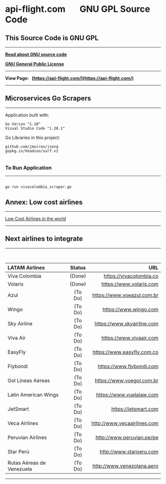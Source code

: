 # **api-flight.com &nbsp;&nbsp;&nbsp;&nbsp;&nbsp;&nbsp;GNU GPL Source Code**

## **This Source Code is GNU GPL**
---

**[Read about GNU source code](https://en.wikipedia.org/wiki/GNU)**

**[GNU General Public License](https://en.wikipedia.org/wiki/GNU_General_Public_License)**

---

**View Page:&nbsp;&nbsp;&nbsp;[https://api-flight.com/](https://api-flight.com/)**

---

## Microservices Go Scrapers
---

Application built with:

```
Go Verion "1.10"
Visual Studio Code "1.20.1"

```

Go Libraries in this project:

```
github.com/jmoiron/jsonq
gopkg.in/headzoo/surf.v1
 
```

### To Run Application
---

```

go run vivacolombia_scraper.go

```

## Annex: Low cost airlines
---

[Low Cost Airlines in the world](https://es.wikipedia.org/wiki/Anexo:Aerol%C3%ADneas_de_bajo_costo)

---
## Next airlines to integrate
---

<br />

| LATAM Airlines                         |            Status                   |                               URL                             |  
| :------------------------------------- |:-----------------------------------:| -------------------------------------------------------------:|
|  Viva Colombia                         |            (Done)                   | https://vivacolombia.co                                       | 
|  Volaris                               |            (Done)                   | https://www.volaris.com                                       | 
|  Azul                                  |            (To Do)                  | https://www.voeazul.com.br                                    |
|  Wingo                                 |            (To Do)                  | https://www.wingo.com                                         | 
|  Sky Airline                           |            (To Do)                  | https://www.skyairline.com                                    | 
|  Viva Air                              |            (To Do)                  | https://www.vivaair.com                                       | 
|  EasyFly                               |            (To Do)                  | https://www.easyfly.com.co                                    | 
|  Flybondi                              |            (To Do)                  | https://www.flybondi.com                                      |
|  Gol Líneas Aéreas                     |            (To Do)                  | https://www.voegol.com.br                                     |
|  Latin American Wings                  |            (To Do)                  | https://www.vuelalaw.com                                      | 
|  JetSmart                              |            (To Do)                  | https://jetsmart.com                                          | 
|  Veca Airlines                         |            (To Do)                  | http://www.vecaairlines.com                                   |  
|  Peruvian Airlines                     |            (To Do)                  | http://www.peruvian.pe/pe                                     | 
|  Star Perú                             |            (To Do)                  | http://www.starperu.com                                       | 
|  Rutas Aéreas de Venezuela             |            (To Do)                  | http://www.venezolana.aero                                    | 
--- 


